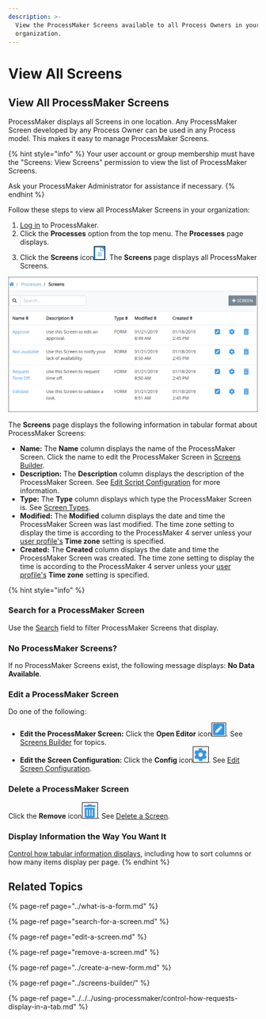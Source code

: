 ```yaml
---
description: >-
  View the ProcessMaker Screens available to all Process Owners in your
  organization.
---
```


# View All Screens

## View All ProcessMaker Screens <a id="view-all-scripts"></a>

ProcessMaker displays all Screens in one location. Any ProcessMaker Screen developed by any Process Owner can be used in any Process model. This makes it easy to manage ProcessMaker Screens.

{% hint style="info" %}
Your user account or group membership must have the "Screens: View Screens" permission to view the list of ProcessMaker Screens.

Ask your ProcessMaker Administrator for assistance if necessary.
{% endhint %}

Follow these steps to view all ProcessMaker Screens in your organization:

1. ​[Log in](https://processmaker.gitbook.io/processmaker-4-community/-LPblkrcFWowWJ6HZdhC/using-processmaker/log-in#log-in) to ProcessMaker.
2. Click the **Processes** option from the top menu. The **Processes** page displays.
3. Click the **Screens** icon![](../../../.gitbook/assets/screens-icon-processes.png). The **Screens** page displays all ProcessMaker Screens.

![&quot;Screens&quot; page displays all ProcessMaker Screens in your organization](../../../.gitbook/assets/screens-page-processes.png)

The **Screens** page displays the following information in tabular format about ProcessMaker Screens:

* **Name:** The **Name** column displays the name of the ProcessMaker Screen. Click the name to edit the ProcessMaker Screen in [Screens Builder](../screens-builder/).
* **Description:** The **Description** column displays the description of the ProcessMaker Screen. See [Edit Script Configuration](../../scripts/manage-scripts/edit-script-configuration.md#edit-configuration-information-about-a-processmaker-script) for more information.
* **Type:** The **Type** column displays which type the ProcessMaker Screen is. See [Screen Types](../screens-builder/types-for-screens.md).
* **Modified:** The **Modified** column displays the date and time the ProcessMaker Screen was last modified. The time zone setting to display the time is according to the ProcessMaker 4 server unless your [user profile's](../../../using-processmaker/profile-settings.md#change-your-profile-settings) **Time zone** setting is specified.
* **Created:** The **Created** column displays the date and time the ProcessMaker Screen was created. The time zone setting to display the time is according to the ProcessMaker 4 server unless your [user profile's](../../../using-processmaker/profile-settings.md#change-your-profile-settings) **Time zone** setting is specified.

{% hint style="info" %}
### Search for a ProcessMaker Screen

Use the [Search](search-for-a-screen.md#search-for-a-processmaker-screen) field to filter ProcessMaker Screens that display.

### No ProcessMaker Screens?

If no ProcessMaker Screens exist, the following message displays: **No Data Available**.

### Edit a ProcessMaker Screen

Do one of the following:

* **Edit the ProcessMaker Screen:** Click the **Open Editor** icon![](../../../.gitbook/assets/edit-icon.png). See [Screens Builder](../screens-builder/) for topics.
* **Edit the Screen Configuration:** Click the **Config** icon![](../../../.gitbook/assets/configure-process-icon-processes-page-processes.png). See [Edit Screen Configuration](edit-a-screen.md#edit-configuration-information-about-a-processmaker-screen).

### Delete a ProcessMaker Screen

Click the **Remove** icon![](../../../.gitbook/assets/trash-icon-process-modeler-processes.png). See [Delete a Screen](remove-a-screen.md#delete-a-processmaker-screen).

### Display Information the Way You Want It

[Control how tabular information displays](../../../using-processmaker/control-how-requests-display-in-a-tab.md), including how to sort columns or how many items display per page.
{% endhint %}

## Related Topics

{% page-ref page="../what-is-a-form.md" %}

{% page-ref page="search-for-a-screen.md" %}

{% page-ref page="edit-a-screen.md" %}

{% page-ref page="remove-a-screen.md" %}

{% page-ref page="../create-a-new-form.md" %}

{% page-ref page="../screens-builder/" %}

{% page-ref page="../../../using-processmaker/control-how-requests-display-in-a-tab.md" %}

